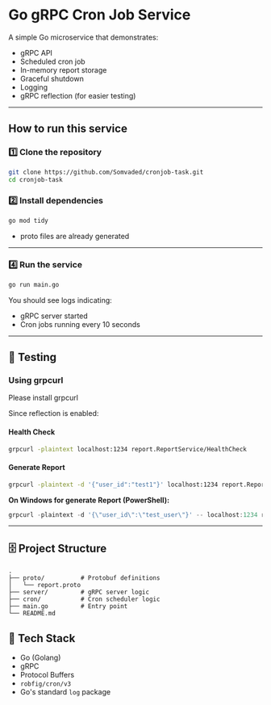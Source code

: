 # Go gRPC Cron Job Service

A simple Go microservice that demonstrates:

- gRPC API
- Scheduled cron job
- In-memory report storage
- Graceful shutdown
- Logging
- gRPC reflection (for easier testing)

---

## How to run this service

### 1️⃣ Clone the repository

```bash
git clone https://github.com/Somvaded/cronjob-task.git
cd cronjob-task
```

### 2️⃣ Install dependencies

```bash
go mod tidy
```

- proto files are already generated

---

### 4️⃣ Run the service

```bash
go run main.go
```

You should see logs indicating:

- gRPC server started
- Cron jobs running every 10 seconds

---

## 📡 Testing

### Using grpcurl

Please install grpcurl

Since reflection is enabled:

#### Health Check

```bash
grpcurl -plaintext localhost:1234 report.ReportService/HealthCheck
```

#### Generate Report

```bash
grpcurl -plaintext -d '{"user_id":"test1"}' localhost:1234 report.ReportService/GenerateReport
```

**On Windows for generate Report (PowerShell):**

```powershell
grpcurl -plaintext -d '{\"user_id\":\"test_user\"}' -- localhost:1234 report.ReportService/GenerateReport
```

---

## 🗄 Project Structure

```
.
├── proto/          # Protobuf definitions
│   └── report.proto
├── server/         # gRPC server logic
├── cron/           # Cron scheduler logic
├── main.go         # Entry point
└── README.md
```

## 📖 Tech Stack

- Go (Golang)
- gRPC
- Protocol Buffers
- `robfig/cron/v3`
- Go's standard `log` package
